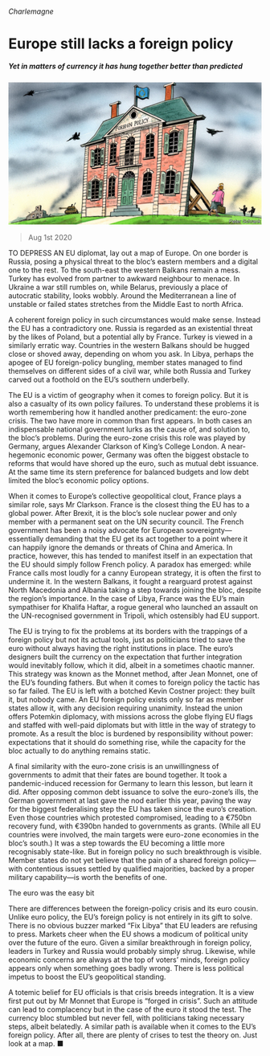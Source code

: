 ###### Charlemagne

# Europe still lacks a foreign policy 

##### Yet in matters of currency it has hung together better than predicted 

![image](images/20200801_EUD000_0.jpg) 

> Aug 1st 2020 

TO DEPRESS AN EU diplomat, lay out a map of Europe. On one border is Russia, posing a physical threat to the bloc’s eastern members and a digital one to the rest. To the south-east the western Balkans remain a mess. Turkey has evolved from partner to awkward neighbour to menace. In Ukraine a war still rumbles on, while Belarus, previously a place of autocratic stability, looks wobbly. Around the Mediterranean a line of unstable or failed states stretches from the Middle East to north Africa.

A coherent foreign policy in such circumstances would make sense. Instead the EU has a contradictory one. Russia is regarded as an existential threat by the likes of Poland, but a potential ally by France. Turkey is viewed in a similarly erratic way. Countries in the western Balkans should be hugged close or shoved away, depending on whom you ask. In Libya, perhaps the apogee of EU foreign-policy bungling, member states managed to find themselves on different sides of a civil war, while both Russia and Turkey carved out a foothold on the EU’s southern underbelly.


The EU is a victim of geography when it comes to foreign policy. But it is also a casualty of its own policy failures. To understand these problems it is worth remembering how it handled another predicament: the euro-zone crisis. The two have more in common than first appears. In both cases an indispensable national government lurks as the cause of, and solution to, the bloc’s problems. During the euro-zone crisis this role was played by Germany, argues Alexander Clarkson of King’s College London. A near-hegemonic economic power, Germany was often the biggest obstacle to reforms that would have shored up the euro, such as mutual debt issuance. At the same time its stern preference for balanced budgets and low debt limited the bloc’s economic policy options.

When it comes to Europe’s collective geopolitical clout, France plays a similar role, says Mr Clarkson. France is the closest thing the EU has to a global power. After Brexit, it is the bloc’s sole nuclear power and only member with a permanent seat on the UN security council. The French government has been a noisy advocate for European sovereignty—essentially demanding that the EU get its act together to a point where it can happily ignore the demands or threats of China and America. In practice, however, this has tended to manifest itself in an expectation that the EU should simply follow French policy. A paradox has emerged: while France calls most loudly for a canny European strategy, it is often the first to undermine it. In the western Balkans, it fought a rearguard protest against North Macedonia and Albania taking a step towards joining the bloc, despite the region’s importance. In the case of Libya, France was the EU’s main sympathiser for Khalifa Haftar, a rogue general who launched an assault on the UN-recognised government in Tripoli, which ostensibly had EU support.

The EU is trying to fix the problems at its borders with the trappings of a foreign policy but not its actual tools, just as politicians tried to save the euro without always having the right institutions in place. The euro’s designers built the currency on the expectation that further integration would inevitably follow, which it did, albeit in a sometimes chaotic manner. This strategy was known as the Monnet method, after Jean Monnet, one of the EU’s founding fathers. But when it comes to foreign policy the tactic has so far failed. The EU is left with a botched Kevin Costner project: they built it, but nobody came. An EU foreign policy exists only so far as member states allow it, with any decision requiring unanimity. Instead the union offers Potemkin diplomacy, with missions across the globe flying EU flags and staffed with well-paid diplomats but with little in the way of strategy to promote. As a result the bloc is burdened by responsibility without power: expectations that it should do something rise, while the capacity for the bloc actually to do anything remains static.

A final similarity with the euro-zone crisis is an unwillingness of governments to admit that their fates are bound together. It took a pandemic-induced recession for Germany to learn this lesson, but learn it did. After opposing common debt issuance to solve the euro-zone’s ills, the German government at last gave the nod earlier this year, paving the way for the biggest federalising step the EU has taken since the euro’s creation. Even those countries which protested compromised, leading to a €750bn recovery fund, with €390bn handed to governments as grants. (While all EU countries were involved, the main targets were euro-zone economies in the bloc’s south.) It was a step towards the EU becoming a little more recognisably state-like. But in foreign policy no such breakthrough is visible. Member states do not yet believe that the pain of a shared foreign policy—with contentious issues settled by qualified majorities, backed by a proper military capability—is worth the benefits of one.

The euro was the easy bit

There are differences between the foreign-policy crisis and its euro cousin. Unlike euro policy, the EU’s foreign policy is not entirely in its gift to solve. There is no obvious buzzer marked “Fix Libya” that EU leaders are refusing to press. Markets cheer when the EU shows a modicum of political unity over the future of the euro. Given a similar breakthrough in foreign policy, leaders in Turkey and Russia would probably simply shrug. Likewise, while economic concerns are always at the top of voters’ minds, foreign policy appears only when something goes badly wrong. There is less political impetus to boost the EU’s geopolitical standing.

A totemic belief for EU officials is that crisis breeds integration. It is a view first put out by Mr Monnet that Europe is “forged in crisis”. Such an attitude can lead to complacency but in the case of the euro it stood the test. The currency bloc stumbled but never fell, with politicians taking necessary steps, albeit belatedly. A similar path is available when it comes to the EU’s foreign policy. After all, there are plenty of crises to test the theory on. Just look at a map. ■

